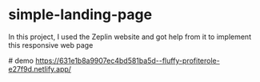﻿# simple-landing-page
 In this project, I used the Zeplin website and got help from it to implement this responsive web page
 
 
 
﻿# demo
https://631e1b8a9907ec4bd581ba5d--fluffy-profiterole-e27f9d.netlify.app/
